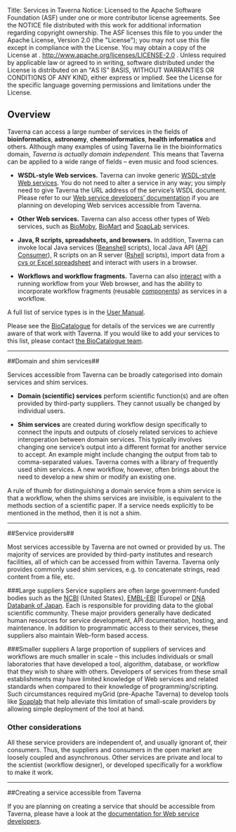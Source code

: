 Title:     Services in Taverna
Notice:    Licensed to the Apache Software Foundation (ASF) under one
           or more contributor license agreements.  See the NOTICE file
           distributed with this work for additional information
           regarding copyright ownership.  The ASF licenses this file
           to you under the Apache License, Version 2.0 (the
           "License"); you may not use this file except in compliance
           with the License.  You may obtain a copy of the License at
           .
             http://www.apache.org/licenses/LICENSE-2.0
           .
           Unless required by applicable law or agreed to in writing,
           software distributed under the License is distributed on an
           "AS IS" BASIS, WITHOUT WARRANTIES OR CONDITIONS OF ANY
           KIND, either express or implied.  See the License for the
           specific language governing permissions and limitations
           under the License.

## Overview
Taverna can access a large number of services in the fields of **bioinformatics**, **astronomy**, **chemoinformatics**, 
   **health informatics** and others. Although many examples of using Taverna lie in the bioinformatics domain, 
   *Taverna is actually domain independent.* 
This means that Taverna can be applied to a wide range of fields – even music and food sciences.

- **WSDL-style Web services.** Taverna can invoke generic [WSDL-style Web services][1]. 
You do not need to alter a service in any way; 
you simply need to give Taverna the URL address of the service’s WSDL document. 
Please refer to our [Web service developers’ documentation][2] if you are planning on developing Web services 
   accessible from Taverna.

- **Other Web services.** Taverna can also access other types of Web services, such as [BioMoby][3], [BioMart][4] and [SoapLab][5] 
   services.

- **Java, R scripts, spreadsheets, and browsers.** In addition, Taverna can invoke local Java services ([Beanshell][6] scripts), local Java API ([API Consumer][7]), 
   R scripts on an R server ([Rshell][8] scripts), import data from a [cvs or Excel spreadsheet][9] and interact 
   with users in a browser.

- **Workflows and workflow fragments.** Taverna can also [interact][10] with a running workflow from your Web browser, 
   and has the ability to incorporate workflow fragments (reusable [components][11]) as services in a workflow.

A full list of service types is in the [User Manual][12].

Please see the [BioCatalogue][13] for details of the services we are currently aware of that work with Taverna. 
If you would like to add your services to this list, please contact [the BioCatalogue team][14].

---
##Domain and shim services##

Services accessible from Taverna can be broadly categorised into domain services and shim services.

 -  **Domain (scientific) services** perform scientific function(s) and are often provided by third-party suppliers.
       They cannot usually be changed by individual users.

 -  **Shim services** are created during workflow design 
       specifically to connect the inputs and outputs of closely related services to achieve 
       interoperation between domain services. 
    This typically involves changing one service’s output into a different format for another service to accept. 
      An example might include changing the output from tab to comma-separated values. Taverna comes with a library 
      of frequently used shim services. A new workflow, however, often brings about the need to develop a new shim or 
      modify an existing one.

A rule of thumb for distinguishing a domain service from a shim service is that a workflow, 
    when the shims services are invisible, is equivalent to the methods section of a scientific paper. 
If a service needs explicitly to be mentioned in the method, then it is not a shim.

---
##Service providers##

Most services accessible by Taverna are not owned or provided by us. 
The majority of services are provided by third-party institutes and research facilities, 
   all of which can be accessed from within Taverna. 
Taverna only provides commonly used shim services, e.g. to concatenate strings, read content from a file, 
   etc.

###Large suppliers
Service suppliers are often large government-funded bodies such as the [NCBI][15] (United States), 
   [EMBL-EBI][16] (Europe) or [DNA Databank of Japan][17]. 
Each is responsible for providing data to the global scientific community. 
These major providers generally have dedicated human resources for service development, API documentation, 
   hosting, and maintenance. 
In addition to programmatic access to their services, these suppliers also maintain Web-form based access.

###Smaller suppliers
A large proportion of suppliers of services and workflows are much smaller in scale – 
   this includes individuals or small laboratories that have developed a tool, algorithm, database, 
   or workflow that they wish to share with others. 
Developers of services from these small establishments may have limited knowledge of Web services and 
   related standards when compared to their knowledge of programming/scripting. 
Such circumstances required myGrid (pre-Apache Taverna) to develop tools like [Soaplab][18] that help alleviate this limitation 
   of small-scale providers by allowing simple deployment of the tool at hand.

### Other considerations
All these service providers are independent of, and usually ignorant of, their consumers. 
Thus, the suppliers and consumers in the open market are loosely coupled and asynchronous. 
Other services are private and local to the scientist (workflow designer), 
   or developed specifically for a workflow to make it work.

---
##Creating a service accessible from Taverna

If you are planning on creating a service that should be accessible from Taverna, 
   please have a look at the [documentation for Web service developers][19].


  [1]: /documentation/glossary#wsdl
  [2]: /documentation/web-service-developers
  [3]: /documentation/glossary#biomoby
  [4]: /documentation/glossary#biomart
  [5]: /documentation/glossary#soaplab
  [6]: /documentation/glossary#beanshell
  [7]: /documentation/glossary#api_consumer
  [8]: /documentation/glossary#rshell
  [9]: /documentation/glossary#spreadsheet_import
  [10]: http://dev.mygrid.org.uk/wiki/display/taverna/Interaction+service
  [11]: http://dev.mygrid.org.uk/wiki/display/taverna/Component+services
  [12]: http://dev.mygrid.org.uk/wiki/display/taverna/Service+types
  [13]: http://biocatalogue.org/
  [14]: http://www.biocatalogue.org/contact
  [15]: http://www.ncbi.nlm.nih.gov/
  [16]: http://www.ebi.ac.uk/
  [17]: http://www.ddbj.nig.ac.jp/
  [18]: http://www.ebi.ac.uk/soaplab/
  [19]: /documentation/web-service-developers